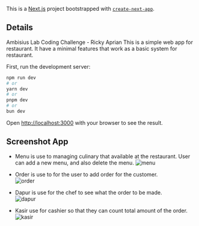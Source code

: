 This is a [Next.js](https://nextjs.org/) project bootstrapped with [`create-next-app`](https://github.com/vercel/next.js/tree/canary/packages/create-next-app).

## Details
Ambisius Lab Coding Challenge - Ricky Aprian
This is a simple web app for restaurant. It have a minimal features that work as a basic system for restaurant.


First, run the development server:

```bash
npm run dev
# or
yarn dev
# or
pnpm dev
# or
bun dev
```

Open [http://localhost:3000](http://localhost:3000) with your browser to see the result.

## Screenshot App

- Menu is use to managing culinary that available at the restaurant. User can add a new menu, and also delete the menu.
![menu](https://github.com/aprianricky/restaurant/assets/97194667/c844cb4e-a016-4bff-a86b-0ea6a0111d9d)

- Order is use to for the user to add order for the customer.  
![order](https://github.com/aprianricky/restaurant/assets/97194667/6c93cf08-26e6-42b3-bae0-9162878553c8)

- Dapur is use for the chef to see what the order to be made.  
![dapur](https://github.com/aprianricky/restaurant/assets/97194667/7bca1eab-b621-42a3-b281-51ddc23c15ef)

- Kasir use for cashier so that they can count total amount of the order.  
![kasir](https://github.com/aprianricky/restaurant/assets/97194667/e272e608-501e-4aa6-a7f8-2ad4b62f1926)

